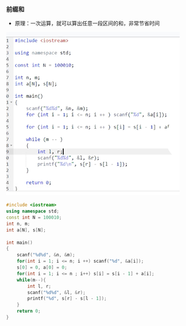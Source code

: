 ### 前缀和
- 原理：一次运算，就可以算出任意一段区间的和，非常节省时间  

![img.png](.idea/img.png)
```c++
#include <iostream>
using namespace std;
const int N = 100010;
int n, m;
int a[N], s[N];

int main()
{
    scanf("%d%d", &n, &m);
    for(int i = 1; i <= n; i ++) scanf("%d", &a[i]);
    s[0] = 0, a[0] = 0;
    for(int i = 1; i <= n ; i++) s[i] = s[i - 1] + a[i];
    while(m--){
        int l, r;
        scanf("%d%d", &l, &r);
        printf("%d", s[r] - s[l - 1]);
    }
    return 0;
}


```